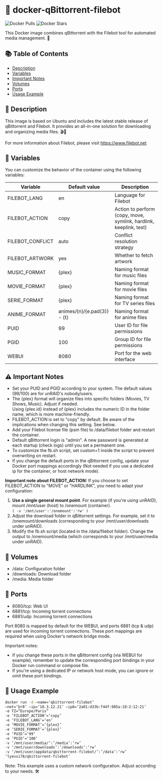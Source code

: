 # 🐳 docker-qBittorrent-filebot
![Docker Pulls](https://img.shields.io/docker/pulls/imthai/qbittorrent-filebot)
![Docker Stars](https://img.shields.io/docker/stars/imthai/qbittorrent-filebot)

This Docker image combines qBittorrent with the Filebot tool for automated media management. 🚀

## 📚 Table of Contents
- [Description](#description)
- [Variables](#variables)
- [Important Notes](#important-notes)
- [Volumes](#volumes)
- [Ports](#ports)
- [Usage Example](#usage-example)

## 📝 Description

This image is based on Ubuntu and includes the latest stable release of qBittorrent and Filebot. It provides an all-in-one solution for downloading and organizing media files. 🎬🎵

For more information about Filebot, please visit https://www.filebot.net

## 🔧 Variables

You can customize the behavior of the container using the following variables:

| Variable | Default value | Description |
| -------- | ------------- | ----------- |
| FILEBOT_LANG | en | Language for Filebot |
| FILEBOT_ACTION | copy | Action to perform (copy, move, symlink, hardlink, keeplink, test) |
| FILEBOT_CONFLICT | auto | Conflict resolution strategy |
| FILEBOT_ARTWORK | yes | Whether to fetch artwork |
| MUSIC_FORMAT | {plex} | Naming format for music files |
| MOVIE_FORMAT | {plex} | Naming format for movie files |
| SERIE_FORMAT | {plex} | Naming format for TV series files |
| ANIME_FORMAT | animes/{n}/{e.pad(3)} - {t} | Naming format for anime files |
| PUID | 99 | User ID for file permissions |
| PGID | 100 | Group ID for file permissions |
| WEBUI | 8080 | Port for the web interface |

## ⚠️ Important Notes

- Set your PUID and PGID according to your system. The default values (99/100) are for unRAID's nobody/users.
- The {plex} format will organize files into specific folders (Movies, TV Shows, Music). Adjust if needed.<br>
  Using {plex.id} instead of {plex} includes the numeric ID in the folder name, which is more machine-friendly.
- FILEBOT_ACTION is set to "copy" by default. Be aware of the implications when changing this setting. See below.
- Add your Filebot license file (psm file) to /data/filebot folder and restart the container.
- Default qBittorrent login is "admin". A new password is generated at each startup (check logs) until you set a permanent one.
- To customize the fb.sh script, set custom=1 inside the script to prevent overwriting on restart.
- If you change the default ports in the qBittorrent config, update your Docker port mappings accordingly (Not needed if you use a dedicated ip for the container, or host network mode).

**Important note about FILEBOT_ACTION:**
If you choose to set FILEBOT_ACTION to "MOVE" or "HARDLINK", you need to adapt your configuration:
1. **Use a single general mount point**. For example (if you're using unRAID), mount /mnt/user (host) to /onemount (container). <br>
```( -v '/mnt/user':'/onemount':'rw' )```
2. Adjust the download folder in qBittorrent settings. For example, set it to /onemount/downloads (corresponding to your /mnt/user/downloads under unRAID).
3. Modify the fb.sh script (located in the /data/filebot folder). Change the output to /onemount/media (which corresponds to your /mnt/user/media under unRAID).

## 📂 Volumes

- /data: Configuration folder
- /downloads: Download folder
- /media: Media folder

## 🔌 Ports

- 8080/tcp: Web UI
- 6881/tcp: Incoming torrent connections
- 6881/udp: Incoming torrent connections

Port 8080 is mapped by default for the WEBUI, and ports 6881 (tcp & udp) are used for incoming torrent connections. These port mappings are required when using Docker's network bridge mode.

Important notes:
- If you change these ports in the qBittorrent config (via WEBUI for example), remember to update the corresponding port bindings in your Docker run command or compose file.
- If you're using a dedicated IP or network host mode, you can ignore or omit these port bindings.

## 🚀 Usage Example
```sh
docker run -d –name=‘qbittorrent-filebot’ 
–net=‘br0’ –ip=‘10.3.12.21’ –ip6=‘2a01:d33b:f44f:985a:10:2:12:21’ 
-e TZ=“Europe/Paris” 
-e ‘FILEBOT_ACTION’=‘copy’ 
-e ‘FILEBOT_LANG’=‘en’ 
-e ‘MOVIE_FORMAT’=’{plex}’ 
-e ‘SERIE_FORMAT’=’{plex}’ 
-e ‘PUID’=‘99’ 
-e ‘PGID’=‘100’ 
-v ‘/mnt/user/media/’:’/media’:‘rw’ 
-v ‘/mnt/user/downloads’:’/downloads’:‘rw’ 
-v ‘/mnt/user/appdata/qbittorrent-filebot/’:’/data’:‘rw’ 
‘lyessi78/qbittorrent-filebot’
```

Note: This example uses a custom network configuration. Adjust according to your needs. 🛠️

